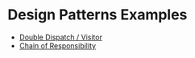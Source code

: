 # Design Patterns Examples

- [Double Dispatch / Visitor](double-dispatch/README.md)
- [Chain of Responsibility](chain-of-responsibility/README.md)